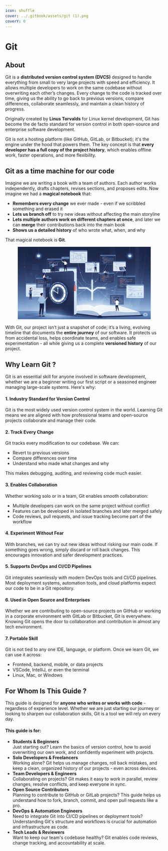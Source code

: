 ```yaml
---
icon: shuffle
cover: ../.gitbook/assets/git (1).png
coverY: 0
---
```


# Git

## About

Git is a **distributed version control system (DVCS)** designed to handle everything from small to very large projects with speed and efficiency. It allows multiple developers to work on the same codebase without overwriting each other’s changes. Every change to the code is tracked over time, giving us the ability to go back to previous versions, compare differences, collaborate seamlessly, and maintain a clean history of progress.

Originally created by **Linus Torvalds** for Linux kernel development, Git has become the de facto standard for version control in both open-source and enterprise software development.

Git is not a hosting platform (like GitHub, GitLab, or Bitbucket); it's the engine under the hood that powers them. The key concept is that **every developer has a full copy of the project history**, which enables offline work, faster operations, and more flexibility.

## Git as a time machine for our code

Imagine we are writing a book with a team of authors. Each author works independently, drafts chapters, revises sections, and proposes edits. Now imagine we had a **magical notebook** that:

* **Remembers every change** we ever made - even if we scribbled something and erased it
* **Lets us branch off** to try new ideas without affecting the main storyline
* **Lets multiple authors work on different chapters at once**, and later we can **merge** their contributions back into the main book
* **Shows us a detailed history** of who wrote what, when, and why

That magical notebook is **Git**.

<figure><img src="../.gitbook/assets/git.png" alt=""><figcaption></figcaption></figure>

With Git, our project isn’t just a snapshot of code; it’s a living, evolving timeline that documents the **entire journey** of our software. It protects us from accidental loss, helps coordinate teams, and enables safe experimentation - all while giving us a complete **versioned history** of our project.

## Why Learn Git ?

Git is an essential skill for anyone involved in software development, whether we are a beginner writing our first script or a seasoned engineer managing large-scale systems. Here's why:

#### 1. **Industry Standard for Version Control**

Git is the most widely used version control system in the world. Learning Git means we are aligned with how professional teams and open-source projects collaborate and manage their code.

#### 2. **Track Every Change**

Git tracks every modification to our codebase. We can:

* Revert to previous versions
* Compare differences over time
* Understand who made what changes and why

This makes debugging, auditing, and reviewing code much easier.

#### 3. **Enables Collaboration**

Whether working solo or in a team, Git enables smooth collaboration:

* Multiple developers can work on the same project without conflict
* Features can be developed in isolated branches and later merged safely
* Code reviews, pull requests, and issue tracking become part of the workflow

#### 4. **Experiment Without Fear**

With branches, we can try out new ideas without risking our main code. If something goes wrong, simply discard or roll back changes. This encourages innovation and safer development practices.

#### 5. **Supports DevOps and CI/CD Pipelines**

Git integrates seamlessly with modern DevOps tools and CI/CD pipelines. Most deployment systems, automation tools, and cloud platforms expect our code to be in a Git repository.

#### 6. **Used in Open Source and Enterprises**

Whether we are contributing to open-source projects on GitHub or working in a corporate environment with GitLab or Bitbucket, Git is everywhere. Knowing Git opens the door to collaboration and contribution in almost any tech environment.

#### 7. **Portable Skill**

Git is not tied to any one IDE, language, or platform. Once we learn Git, we can use it across:

* Frontend, backend, mobile, or data projects
* VSCode, IntelliJ, or even the terminal
* Linux, Mac, or Windows

## For Whom Is This Guide ?

This guide is designed for **anyone who writes or works with code** - regardless of experience level. Whether we are just starting our journey or looking to sharpen our collaboration skills, Git is a tool we will rely on every day.

#### This guide is for:

* **Students & Beginners**\
  Just starting out? Learn the basics of version control, how to avoid overwriting our own work, and confidently experiment with projects.
* **Solo Developers & Freelancers**\
  Working alone? Git helps us manage changes, roll back mistakes, and keep a clean, organized history of our projects - even across devices.
* **Team Developers & Engineers**\
  Collaborating on projects? Git makes it easy to work in parallel, review changes, resolve conflicts, and keep everyone in sync.
* **Open Source Contributors**\
  Planning to contribute to GitHub or GitLab projects? This guide helps us understand how to fork, branch, commit, and open pull requests like a pro.
* **DevOps & Automation Engineers**\
  Need to integrate Git into CI/CD pipelines or deployment tools? Understanding Git's structure and workflows is crucial for automation and infrastructure as code.
* **Tech Leads & Reviewers**\
  Want to keep our team's codebase healthy? Git enables code reviews, change tracking, and accountability at scale.
